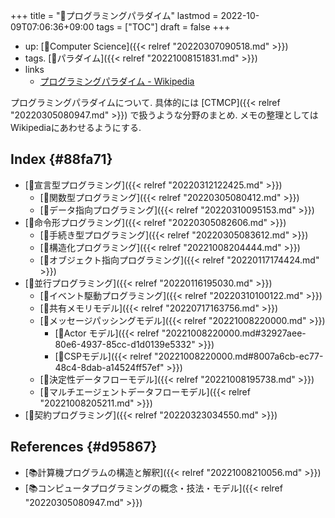 +++
title = "📁プログラミングパラダイム"
lastmod = 2022-10-09T07:06:36+09:00
tags = ["TOC"]
draft = false
+++

-   up: [📂Computer Science]({{< relref "20220307090518.md" >}})
-   tags. [📝パラダイム]({{< relref "20221008151831.md" >}})
-   links
    -   [プログラミングパラダイム - Wikipedia](https://ja.wikipedia.org/wiki/%E3%83%97%E3%83%AD%E3%82%B0%E3%83%A9%E3%83%9F%E3%83%B3%E3%82%B0%E3%83%91%E3%83%A9%E3%83%80%E3%82%A4%E3%83%A0)

プログラミングパラダイムについて. 具体的には [CTMCP]({{< relref "20220305080947.md" >}}) で扱うような分野のまとめ. メモの整理としてはWikipediaにあわせるようにする.


## Index {#88fa71}

-   [📝宣言型プログラミング]({{< relref "20220312122425.md" >}})
    -   [📝関数型プログラミング]({{< relref "20220305080412.md" >}})
    -   [📝データ指向プログラミング]({{< relref "20220310095153.md" >}})
-   [📝命令形プログラミング]({{< relref "20220305082606.md" >}})
    -   [📝手続き型プログラミング]({{< relref "20220305083612.md" >}})
    -   [📝構造化プログラミング]({{< relref "20221008204444.md" >}})
    -   [📝オブジェクト指向プログラミング]({{< relref "20220117174424.md" >}})
-   [📝並行プログラミング]({{< relref "20220116195030.md" >}})
    -   [📝イベント駆動プログラミング]({{< relref "20220310100122.md" >}})
    -   [📝共有メモリモデル]({{< relref "20220717163756.md" >}})
    -   [📝メッセージパッシングモデル]({{< relref "20221008220000.md" >}})
        -   [📝Actor モデル]({{< relref "20221008220000.md#32927aee-80e6-4937-85cc-d1d0139e5332" >}})
        -   [📝CSPモデル]({{< relref "20221008220000.md#8007a6cb-ec77-48c4-8dab-a14524ff57ef" >}})
    -   [📝決定性データフローモデル]({{< relref "20221008195738.md" >}})
    -   [📝マルチエージェントデータフローモデル]({{< relref "20221008205211.md" >}})
-   [📝契約プログラミング]({{< relref "20220323034550.md" >}})


## References {#d95867}

-   [📚計算機プログラムの構造と解釈]({{< relref "20221008210056.md" >}})
-   [📚コンピュータプログラミングの概念・技法・モデル]({{< relref "20220305080947.md" >}})
